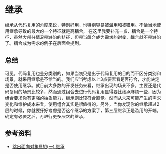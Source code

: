 # 继承

继承从代码复用的角度来说，特别好用，也特别容易被滥用和被错用。不恰当地使用继承导致的最大的一个特征就是高耦合。
在这里我要补充一点，耦合是一个特征，虽然大部分情况是缺陷的特征，但是当耦合成为需求的时候，耦合就不是缺陷了。耦合成为需求的例子在后面会提到。

## 总结
可见，代码复用也是分类别的，如果当初只是出于代码复用的目的而不区分类别和场景，就采用继承是不恰当的。我们应当考虑以上3点要素看是否符合，才能决定是否使用继承。就目前大多数的开发任务来看，继承出现的场景不多，主要还是代码复用的场景比较多，然而通过组合去进行代码复用显得要比继承麻烦一些，因为组合要求你有更强的抽象能力，继承则比较符合直觉。然而从未来可能产生的需求变化和维护成本来看，使用组合其实是很值得的。另外，当你发现你的继承超过2层的时候，你就要好好考虑是否这个继承的方案了，第三层继承正是滥用的开端。确定有必要之后，再进行更多层次的继承。

## 参考资料
- [跳出面向对象思想(一) 继承](http://casatwy.com/tiao-chu-mian-xiang-dui-xiang-si-xiang-yi-ji-cheng.html)